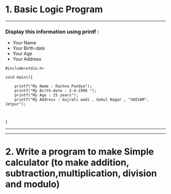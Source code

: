 # 1. Basic Logic Program
---
### Display this information using printf : 
* Your Name
* Your Birth-date
* Your Age
* Your Address

```
#include<stdio.h>

void main(){

    printf("My Name : Rachna Pandya");
    printf("My Birth-date : 2-4-1999 ");
    printf("My Age : 25 years");
    printf("My Address : Gujrati wadi , Gokul Nagar , "SHIVAM", Jetpur");



}
```
<hr>
<hr>

# 2. Write a program to make Simple calculator (to make addition, subtraction,multiplication, division and modulo)